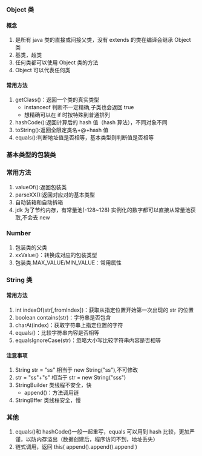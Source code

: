 ### Object 类

#### 概念

1. 是所有 java 类的直接或间接父类，没有 extends 的类在编译会继承 Object 类
2. 基类，超类
3. 任何类都可以使用 Object 类的方法
4. Object 可以代表任何类

#### 常用方法

1. getClass()：返回一个类的真实类型
   - instanceof 判断不一定精确,子类也会返回 true
   - 想精确可以在 if 时按特殊到普通排列
2. hashCode():返回计算后的 hash 值（hash 算法），不同对象不同
3. toString():返回全限定类名+@+hash 值
4. equals():判断地址值是否相等，基本类型则判断值是否相等

### 基本类型的包装类

### 常用方法

1. valueOf():返回包装类
2. parseXX():返回对应对的基本类型
3. 自动装箱和自动拆箱
4. jdk 为了节约内存，有常量池[-128~128) 实例化的数字都可以直接从常量池获取,不会去 new

### Number

1. 包装类的父类
2. xxValue()：转换成对应的包装类型
3. 包装类.MAX_VALUE/MIN_VALUE：常用属性

### String 类

#### 常用方法

1. int indexOf(str\[,fromIndex\])：获取从指定位置开始第一次出现的 str 的位置
2. boolean contains(str)：字符串是否包含
3. charAt(index)：获取字符串上指定位置的字符
4. equals()：比较字符串内容是否相等
5. equalsIgnoreCase(str)：忽略大小写比较字符串内容是否相等

#### 注意事项

1. String str = "ss" 相当于 new String("ss"),不可修改
2. str = "ss"+"s" 相当于 str = new String("sss")
3. StringBuilder 类线程不安全，快
   - append()：方法调用链
4. StringBffer 类线程安全，慢

### 其他

1. equals()和 hashCode()一般一起重写，equals 可以用到 hash 比较，更加严谨，以防内存溢出（数据创建后，程序访问不到，地址丢失）
2. 链式调用，返回 this( append().append().append )
